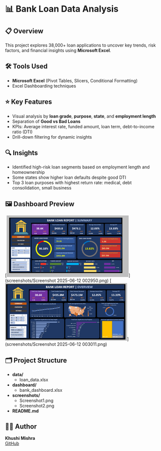 # 📊 Bank Loan Data Analysis

## 📋 Overview
This project explores 38,000+ loan applications to uncover key trends, risk factors, and financial insights using **Microsoft Excel**.

## 🛠️ Tools Used
- **Microsoft Excel** (Pivot Tables, Slicers, Conditional Formatting)
- Excel Dashboarding techniques

## ⭐ Key Features
- Visual analysis by **loan grade**, **purpose**, **state**, and **employment length**
- Separation of **Good vs Bad Loans**
- KPIs: Average interest rate, funded amount, loan term, debt-to-income ratio (DTI)
- Drill-down filtering for dynamic insights

## 🔍 Insights
- Identified high-risk loan segments based on employment length and homeownership
- Some states show higher loan defaults despite good DTI
- Top 3 loan purposes with highest return rate: medical, debt consolidation, small business

## 🖼️ Dashboard Preview
[<img src="screenshots/Screenshot 2025-06-12 002950.png" width="400"/>](screenshots/Screenshot 2025-06-12 002950.png)
[<img src="screenshots/Screenshot 2025-06-12 003011.png" width="400"/>](screenshots/Screenshot 2025-06-12 003011.png)
## 🗂️ Project Structure
- **data/**
  - loan_data.xlsx
- **dashboard/**
  - bank_dashboard.xlsx
- **screenshots/**
  - Screenshot1.png
  - Screenshot2.png
- **README.md**

## 👩‍💻 Author
**Khushi Mishra**  
[GitHub](https://github.com/KhushiMishra1707)
